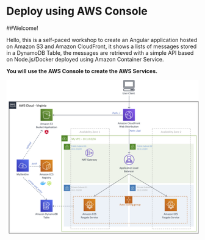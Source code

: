 # Deploy using AWS Console

##Welcome!

Hello, this is a self-paced workshop to create an Angular application hosted on Amazon S3 and Amazon CloudFront, it shows a lists of messages stored in a DynamoDB Table, the messages are retrieved with a simple API based on Node.js/Docker deployed using Amazon Container Service.

**You will use the AWS Console to create the AWS Services.**

![Nodejs Angular](images/nodejs-angular.png)
